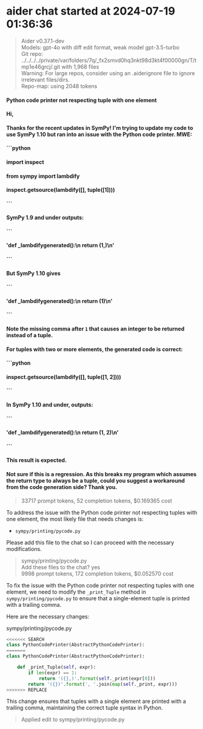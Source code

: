 
# aider chat started at 2024-07-19 01:36:36

> Aider v0.37.1-dev  
> Models: gpt-4o with diff edit format, weak model gpt-3.5-turbo  
> Git repo: ../../../../private/var/folders/7q/_fx2smvd0hq3nkt98d3kt4f00000gn/T/tmp1e46grcj/.git with 1,968 files  
> Warning: For large repos, consider using an .aiderignore file to ignore irrelevant files/dirs.  
> Repo-map: using 2048 tokens  

#### Python code printer not respecting tuple with one element  
#### Hi,  
####   
#### Thanks for the recent updates in SymPy! I'm trying to update my code to use SymPy 1.10 but ran into an issue with the Python code printer. MWE:  
####   
####   
#### ```python  
#### import inspect  
#### from sympy import lambdify  
####   
#### inspect.getsource(lambdify([], tuple([1])))  
#### ```  
#### SymPy 1.9 and under outputs:  
#### ```  
#### 'def _lambdifygenerated():\n    return (1,)\n'  
#### ```  
####   
#### But SymPy 1.10 gives  
####   
#### ```  
#### 'def _lambdifygenerated():\n    return (1)\n'  
#### ```  
#### Note the missing comma after `1` that causes an integer to be returned instead of a tuple.   
####   
#### For tuples with two or more elements, the generated code is correct:  
#### ```python  
#### inspect.getsource(lambdify([], tuple([1, 2])))  
#### ```  
#### In SymPy  1.10 and under, outputs:  
####   
#### ```  
#### 'def _lambdifygenerated():\n    return (1, 2)\n'  
#### ```  
#### This result is expected.  
####   
#### Not sure if this is a regression. As this breaks my program which assumes the return type to always be a tuple, could you suggest a workaround from the code generation side? Thank you.  
> 33717 prompt tokens, 52 completion tokens, $0.169365 cost  

To address the issue with the Python code printer not respecting tuples with one element, the most likely file that needs changes is:

- `sympy/printing/pycode.py`

Please add this file to the chat so I can proceed with the necessary modifications.

> sympy/printing/pycode.py  
> Add these files to the chat? yes  
> 9998 prompt tokens, 172 completion tokens, $0.052570 cost  

To fix the issue with the Python code printer not respecting tuples with one element, we need to modify the `_print_Tuple` method in `sympy/printing/pycode.py` to ensure that a single-element tuple is printed with a trailing comma.

Here are the necessary changes:

sympy/printing/pycode.py
```python
<<<<<<< SEARCH
class PythonCodePrinter(AbstractPythonCodePrinter):
=======
class PythonCodePrinter(AbstractPythonCodePrinter):

    def _print_Tuple(self, expr):
        if len(expr) == 1:
            return '({},)'.format(self._print(expr[0]))
        return '({})'.format(', '.join(map(self._print, expr)))
>>>>>>> REPLACE
```

This change ensures that tuples with a single element are printed with a trailing comma, maintaining the correct tuple syntax in Python.

> Applied edit to sympy/printing/pycode.py  
